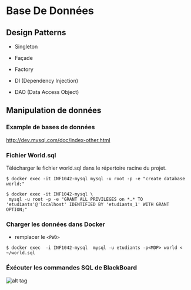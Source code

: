 # Base De Données

## Design Patterns

- Singleton
- Façade
- Factory

- DI (Dependency Injection)
- DAO (Data Access Object)

## Manipulation de données

### Example de bases de données
http://dev.mysql.com/doc/index-other.html

### Fichier World.sql
Télécharger le fichier world.sql dans le répertoire racine du projet.

```
$ docker exec -it INF1042-mysql mysql -u root -p -e "create database world;"
```

```
$ docker exec -it INF1042-mysql \
 mysql -u root -p -e "GRANT ALL PRIVILEGES on *.* TO 'etudiants'@'localhost' IDENTIFIED BY 'etudiants_1' WITH GRANT OPTION;"
```

### Charger les données dans Docker 

- remplacer le ```<PWD>```
```
$ docker exec  -i INF1042-mysql  mysql -u etudiants -p<MDP> world < ~/world.sql
```

### Éxécuter les commandes SQL de BlackBoard

![alt tag](https://github.com/CollegeBoreal/INF1069-16H/blob/master/6.SELECT/world.png)
